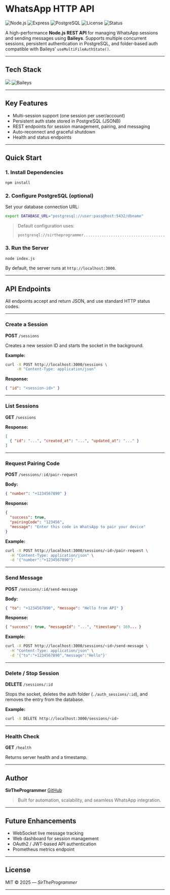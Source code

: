 # WhatsApp HTTP API

![Node.js](https://img.shields.io/badge/Node.js-18+-green?logo=node.js\&logoColor=white)
![Express](https://img.shields.io/badge/Express.js-Backend-lightgrey?logo=express)
![PostgreSQL](https://img.shields.io/badge/PostgreSQL-Database-blue?logo=postgresql)
![License](https://img.shields.io/badge/License-MIT-yellow)
![Status](https://img.shields.io/badge/Status-Stable-success)

A high-performance **Node.js REST API** for managing WhatsApp sessions and sending messages using **Baileys**.
Supports multiple concurrent sessions, persistent authentication in PostgreSQL, and folder-based auth compatible with Baileys’ `useMultiFileAuthState()`.

---

## Tech Stack

<p align="left">
  <img src="https://skillicons.dev/icons?i=nodejs,express,postgres,js,bash,linux,git" />
  <img src="https://baileys.wiki/img/WhiskeySockets-colorful.png" alt="Baileys"/>
</p>

---

## Key Features

* Multi-session support (one session per user/account)
* Persistent auth state stored in PostgreSQL (JSONB)
* REST endpoints for session management, pairing, and messaging
* Auto-reconnect and graceful shutdown
* Health and status endpoints

---

## Quick Start

### 1. Install Dependencies

```bash
npm install
```

### 2. Configure PostgreSQL (optional)

Set your database connection URL:

```bash
export DATABASE_URL="postgresql://user:pass@host:5432/dbname"
```

> Default configuration uses:
>
> ```
> postgresql://sirtheprogrammer............................................
> ```

### 3. Run the Server

```bash
node index.js
```

By default, the server runs at `http://localhost:3000`.

---

## API Endpoints

All endpoints accept and return JSON, and use standard HTTP status codes.

---

### Create a Session

**POST** `/sessions`

Creates a new session ID and starts the socket in the background.

**Example:**

```bash
curl -X POST http://localhost:3000/sessions \
     -H "Content-Type: application/json"
```

**Response:**

```json
{ "id": "<session-id>" }
```

---

### List Sessions

**GET** `/sessions`

**Response:**

```json
[
  { "id": "...", "created_at": "...", "updated_at": "..." }
]
```

---

### Request Pairing Code

**POST** `/sessions/:id/pair-request`

**Body:**

```json
{ "number": "+1234567890" }
```

**Response:**

```json
{
  "success": true,
  "pairingCode": "123456",
  "message": "Enter this code in WhatsApp to pair your device"
}
```

**Example:**

```bash
curl -X POST http://localhost:3000/sessions/<id>/pair-request \
  -H "Content-Type: application/json" \
  -d '{"number":"+1234567890"}'
```

---

### Send Message

**POST** `/sessions/:id/send-message`

**Body:**

```json
{ "to": "+1234567890", "message": "Hello from API" }
```

**Response:**

```json
{ "success": true, "messageId": "...", "timestamp": 169... }
```

**Example:**

```bash
curl -X POST http://localhost:3000/sessions/<id>/send-message \
  -H "Content-Type: application/json" \
  -d '{"to":"+1234567890","message":"Hello"}'
```

---

### Delete / Stop Session

**DELETE** `/sessions/:id`

Stops the socket, deletes the auth folder (`./auth_sessions/:id`), and removes the entry from the database.

**Example:**

```bash
curl -X DELETE http://localhost:3000/sessions/<id>
```

---

### Health Check

**GET** `/health`

Returns server health and a timestamp.

---

## Author

**SirTheProgrammer**
[GitHub](https://github.com/sirtheprogrammer)

> Built for automation, scalability, and seamless WhatsApp integration.

---

## Future Enhancements

* WebSocket live message tracking
* Web dashboard for session management
* OAuth2 / JWT-based API authentication
* Prometheus metrics endpoint

---

## License

MIT © 2025 — *SirTheProgrammer*

---
